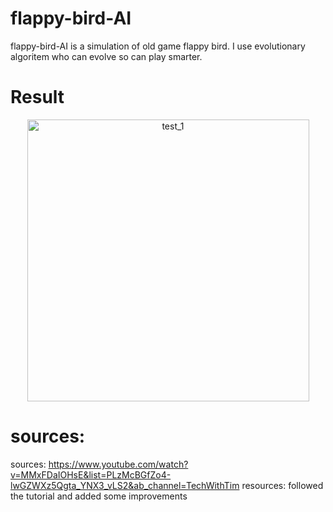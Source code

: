 # flappy-bird-AI
flappy-bird-AI is a simulation of old game flappy bird.
I use evolutionary algoritem who can evolve so can play smarter.

# Result
<center>
<img width="451" alt="test_1" src="https://user-images.githubusercontent.com/92029260/139669619-ec298abb-3b46-4df4-9c43-d4a5910278b6.PNG">
</center>


# sources:
sources: https://www.youtube.com/watch?v=MMxFDaIOHsE&list=PLzMcBGfZo4-lwGZWXz5Qgta_YNX3_vLS2&ab_channel=TechWithTim
resources: followed the tutorial and added some improvements
